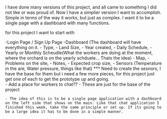 I have done many versions of this project, and all came to something I did not like or was proud of. Now I have a simplier version I want to accomplish. Simple in terms of the way it works, but just as complex. I want it to be a single page with a dashboard with many functions.

for this project I want to start with

-Login Page / Sign Up Page
-Dashboard
 (The dashboard will have everything on it.
    - Type,
    - Land Size,
    - Year created,
    - Daily Schedule,
    -  Yearly or Monthly Scheudle(What the workers are doing at the moment, where the orchard is on the yearly schduele... Thats the idea)
    -  Map,
    -  Problems on the site,
    -  Notes,
    -  Expected crop size,
    -  Sensors (Temperature in the are, Water pressure, things like that)
      *** Need to create the sesnors, I have the base for them but i need a few more pieces, for this project just get one of each to get the prototype up and going.   
     - Add a place for workers to chat??
     - These are just for the base of the project

    - The idea of this is to be a single page application with a dashboard on the left side that shows on the main. Like that chat application I finished this week, take the same principle or set up. If its going to be a large idea it has to be done in a simple manner.
